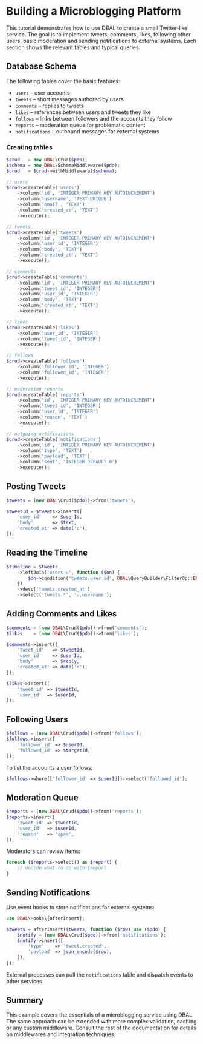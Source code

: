 # Building a Microblogging Platform

This tutorial demonstrates how to use DBAL to create a small Twitter-like service. The goal is to implement tweets, comments, likes, following other users, basic moderation and sending notifications to external systems. Each section shows the relevant tables and typical queries.

## Database Schema

The following tables cover the basic features:

- `users` – user accounts
- `tweets` – short messages authored by users
- `comments` – replies to tweets
- `likes` – references between users and tweets they like
- `follows` – links between followers and the accounts they follow
- `reports` – moderation queue for problematic content
- `notifications` – outbound messages for external systems

### Creating tables
```php
$crud   = new DBAL\Crud($pdo);
$schema = new DBAL\SchemaMiddleware($pdo);
$crud   = $crud->withMiddleware($schema);

// users
$crud->createTable('users')
    ->column('id', 'INTEGER PRIMARY KEY AUTOINCREMENT')
    ->column('username', 'TEXT UNIQUE')
    ->column('email', 'TEXT')
    ->column('created_at', 'TEXT')
    ->execute();

// tweets
$crud->createTable('tweets')
    ->column('id', 'INTEGER PRIMARY KEY AUTOINCREMENT')
    ->column('user_id', 'INTEGER')
    ->column('body', 'TEXT')
    ->column('created_at', 'TEXT')
    ->execute();

// comments
$crud->createTable('comments')
    ->column('id', 'INTEGER PRIMARY KEY AUTOINCREMENT')
    ->column('tweet_id', 'INTEGER')
    ->column('user_id', 'INTEGER')
    ->column('body', 'TEXT')
    ->column('created_at', 'TEXT')
    ->execute();

// likes
$crud->createTable('likes')
    ->column('user_id', 'INTEGER')
    ->column('tweet_id', 'INTEGER')
    ->execute();

// follows
$crud->createTable('follows')
    ->column('follower_id', 'INTEGER')
    ->column('followed_id', 'INTEGER')
    ->execute();

// moderation reports
$crud->createTable('reports')
    ->column('id', 'INTEGER PRIMARY KEY AUTOINCREMENT')
    ->column('tweet_id', 'INTEGER')
    ->column('user_id', 'INTEGER')
    ->column('reason', 'TEXT')
    ->execute();

// outgoing notifications
$crud->createTable('notifications')
    ->column('id', 'INTEGER PRIMARY KEY AUTOINCREMENT')
    ->column('type', 'TEXT')
    ->column('payload', 'TEXT')
    ->column('sent', 'INTEGER DEFAULT 0')
    ->execute();
```

## Posting Tweets
```php
$tweets = (new DBAL\Crud($pdo))->from('tweets');

$tweetId = $tweets->insert([
    'user_id'    => $userId,
    'body'       => $text,
    'created_at' => date('c'),
]);
```

## Reading the Timeline
```php
$timeline = $tweets
    ->leftJoin('users u', function ($on) {
        $on->condition('tweets.user_id', DBAL\QueryBuilder\FilterOp::EQF, 'u.id');
    })
    ->desc('tweets.created_at')
    ->select('tweets.*', 'u.username');
```

## Adding Comments and Likes
```php
$comments = (new DBAL\Crud($pdo))->from('comments');
$likes    = (new DBAL\Crud($pdo))->from('likes');

$comments->insert([
    'tweet_id'   => $tweetId,
    'user_id'    => $userId,
    'body'       => $reply,
    'created_at' => date('c'),
]);

$likes->insert([
    'tweet_id' => $tweetId,
    'user_id'  => $userId,
]);
```

## Following Users
```php
$follows = (new DBAL\Crud($pdo))->from('follows');
$follows->insert([
    'follower_id' => $userId,
    'followed_id' => $targetId,
]);
```

To list the accounts a user follows:
```php
$follows->where(['follower_id' => $userId])->select('followed_id');
```

## Moderation Queue
```php
$reports = (new DBAL\Crud($pdo))->from('reports');
$reports->insert([
    'tweet_id' => $tweetId,
    'user_id'  => $userId,
    'reason'   => 'spam',
]);
```

Moderators can review items:
```php
foreach ($reports->select() as $report) {
    // decide what to do with $report
}
```

## Sending Notifications
Use event hooks to store notifications for external systems:
```php
use DBAL\Hooks\{afterInsert};

$tweets = afterInsert($tweets, function ($row) use ($pdo) {
    $notify = (new DBAL\Crud($pdo))->from('notifications');
    $notify->insert([
        'type'    => 'tweet.created',
        'payload' => json_encode($row),
    ]);
});
```
External processes can poll the `notifications` table and dispatch events to other services.

## Summary

This example covers the essentials of a microblogging service using DBAL. The same approach can be extended with more complex validation, caching or any custom middleware. Consult the rest of the documentation for details on middlewares and integration techniques.

